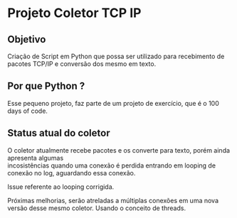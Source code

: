 # Projeto Coletor TCP IP

## Objetivo

Criação de Script em Python que possa ser utilizado para recebimento de pacotes TCP/IP e conversão
dos mesmo em texto.

## Por que Python ?

Esse pequeno projeto, faz parte de um projeto de exercício, que é o 100 days of code.


## Status atual do coletor

O coletor atualmente recebe pacotes e os converte para texto, porém ainda apresenta algumas  
incosistências quando uma conexão é perdida entrando em looping de conexão no log, 
aguardando essa conexão.

Issue referente ao looping corrigida.

Próximas melhorias, serão atreladas a múltiplas conexões em uma nova versão desse mesmo coletor.
Usando o conceito de threads.
